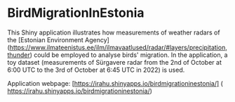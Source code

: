 # BirdMigrationInEstonia

This Shiny application illustrates how measurements of weather radars of the [Estonian Environment Agency] (https://www.ilmateenistus.ee/ilm/ilmavaatlused/radar/#layers/precipitation,thunder) could be employed to analyse birds' migration. 
In the application, a toy dataset (measurements of Sürgavere radar from the 2nd of October at 6:00 UTC to the 3rd of October at 6:45 UTC in 2022) is used.

Application webpage:  [https://irahu.shinyapps.io/birdmigrationinestonia/] ( https://irahu.shinyapps.io/birdmigrationinestonia/)
